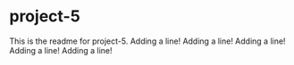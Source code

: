 # project-5

This is the readme for project-5.
Adding a line!
Adding a line!
Adding a line!
Adding a line!
Adding a line!

